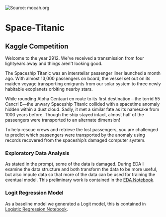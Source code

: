 ![Source: mocah.org](3004108-4346x2927-sci-fi-spaceship.jpg)
 # Space-Titanic
## Kaggle Competition

Welcome to the year 2912. We've received a transmission from four lightyears away and things aren't looking good.

The Spaceship Titanic was an interstellar passenger liner launched a month ago. With almost 13,000 passengers on board, the vessel set out on its maiden voyage transporting emigrants from our solar system to three newly habitable exoplanets orbiting nearby stars.

While rounding Alpha Centauri en route to its first destination—the torrid 55 Cancri E—the unwary Spaceship Titanic collided with a spacetime anomaly hidden within a dust cloud. Sadly, it met a similar fate as its namesake from 1000 years before. Though the ship stayed intact, almost half of the passengers were transported to an alternate dimension!

To help rescue crews and retrieve the lost passengers, you are challenged to predict which passengers were transported by the anomaly using records recovered from the spaceship’s damaged computer system.

### Exploratory Data Analysis
As stated in the prompt, some of the data is damaged. During EDA I examine the data structure and both transform the data to be more useful, but also impute data so that more of the data can be used for training the eventual model.  This preliminary work is contained in the [EDA Notebook](https://github.com/WestlakeData/Space-Titanic/blob/main/EDA.ipynb).

### Logit Regression Model
As a baseline model we generated a Logit model, this is contained in [Logistic Regression Notebook](https://github.com/WestlakeData/Space-Titanic/blob/main/Logit%20Modelling.ipynb).
